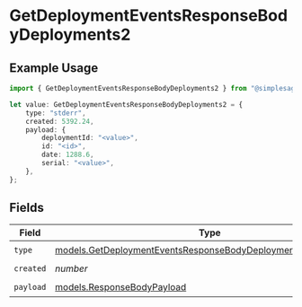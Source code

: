 # GetDeploymentEventsResponseBodyDeployments2

## Example Usage

```typescript
import { GetDeploymentEventsResponseBodyDeployments2 } from "@simplesagar/vercel/models/getdeploymenteventsop.js";

let value: GetDeploymentEventsResponseBodyDeployments2 = {
    type: "stderr",
    created: 5392.24,
    payload: {
        deploymentId: "<value>",
        id: "<id>",
        date: 1288.6,
        serial: "<value>",
    },
};
```

## Fields

| Field                                                                                                                                | Type                                                                                                                                 | Required                                                                                                                             | Description                                                                                                                          |
| ------------------------------------------------------------------------------------------------------------------------------------ | ------------------------------------------------------------------------------------------------------------------------------------ | ------------------------------------------------------------------------------------------------------------------------------------ | ------------------------------------------------------------------------------------------------------------------------------------ |
| `type`                                                                                                                               | [models.GetDeploymentEventsResponseBodyDeploymentsResponseType](../models/getdeploymenteventsresponsebodydeploymentsresponsetype.md) | :heavy_check_mark:                                                                                                                   | N/A                                                                                                                                  |
| `created`                                                                                                                            | *number*                                                                                                                             | :heavy_check_mark:                                                                                                                   | N/A                                                                                                                                  |
| `payload`                                                                                                                            | [models.ResponseBodyPayload](../models/responsebodypayload.md)                                                                       | :heavy_check_mark:                                                                                                                   | N/A                                                                                                                                  |